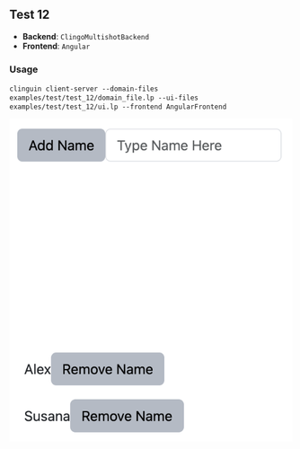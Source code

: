 ## Test 12

- **Backend**:   `ClingoMultishotBackend`
- **Frontend**:   `Angular`

### Usage

```
clinguin client-server --domain-files examples/test/test_12/domain_file.lp --ui-files examples/test/test_12/ui.lp --frontend AngularFrontend
```

![](out.png)
